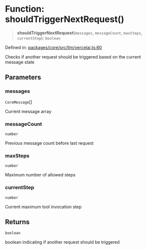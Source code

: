# Function: shouldTriggerNextRequest()

> **shouldTriggerNextRequest**(`messages`, `messageCount`, `maxSteps`, `currentStep`): `boolean`

Defined in: [packages/core/src/llm/vercelai.ts:60](https://github.com/GeoDaCenter/openassistant/blob/0a6a7e7306d75a25dc968b3117f04cb7bd613bec/packages/core/src/llm/vercelai.ts#L60)

Checks if another request should be triggered based on the current message state

## Parameters

### messages

`CoreMessage`[]

Current message array

### messageCount

`number`

Previous message count before last request

### maxSteps

`number`

Maximum number of allowed steps

### currentStep

`number`

Current maximum tool invocation step

## Returns

`boolean`

boolean indicating if another request should be triggered
